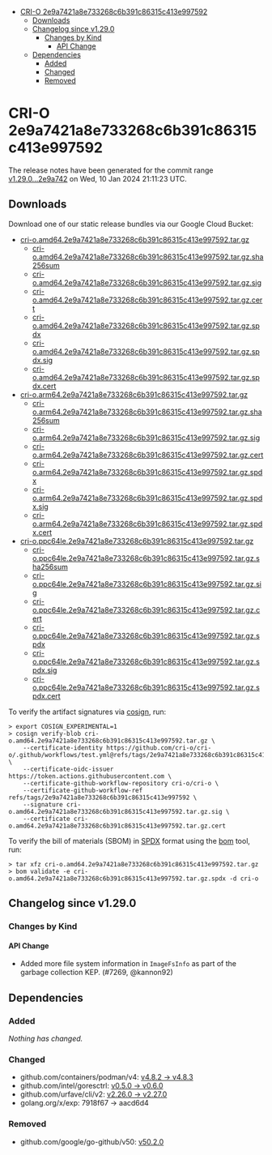 - [CRI-O 2e9a7421a8e733268c6b391c86315c413e997592](#cri-o-2e9a7421a8e733268c6b391c86315c413e997592)
  - [Downloads](#downloads)
  - [Changelog since v1.29.0](#changelog-since-v1290)
    - [Changes by Kind](#changes-by-kind)
      - [API Change](#api-change)
  - [Dependencies](#dependencies)
    - [Added](#added)
    - [Changed](#changed)
    - [Removed](#removed)

# CRI-O 2e9a7421a8e733268c6b391c86315c413e997592

The release notes have been generated for the commit range
[v1.29.0...2e9a742](https://github.com/cri-o/cri-o/compare/v1.29.0...2e9a7421a8e733268c6b391c86315c413e997592) on Wed, 10 Jan 2024 21:11:23 UTC.

## Downloads

Download one of our static release bundles via our Google Cloud Bucket:

- [cri-o.amd64.2e9a7421a8e733268c6b391c86315c413e997592.tar.gz](https://storage.googleapis.com/cri-o/artifacts/cri-o.amd64.2e9a7421a8e733268c6b391c86315c413e997592.tar.gz)
  - [cri-o.amd64.2e9a7421a8e733268c6b391c86315c413e997592.tar.gz.sha256sum](https://storage.googleapis.com/cri-o/artifacts/cri-o.amd64.2e9a7421a8e733268c6b391c86315c413e997592.tar.gz.sha256sum)
  - [cri-o.amd64.2e9a7421a8e733268c6b391c86315c413e997592.tar.gz.sig](https://storage.googleapis.com/cri-o/artifacts/cri-o.amd64.2e9a7421a8e733268c6b391c86315c413e997592.tar.gz.sig)
  - [cri-o.amd64.2e9a7421a8e733268c6b391c86315c413e997592.tar.gz.cert](https://storage.googleapis.com/cri-o/artifacts/cri-o.amd64.2e9a7421a8e733268c6b391c86315c413e997592.tar.gz.cert)
  - [cri-o.amd64.2e9a7421a8e733268c6b391c86315c413e997592.tar.gz.spdx](https://storage.googleapis.com/cri-o/artifacts/cri-o.amd64.2e9a7421a8e733268c6b391c86315c413e997592.tar.gz.spdx)
  - [cri-o.amd64.2e9a7421a8e733268c6b391c86315c413e997592.tar.gz.spdx.sig](https://storage.googleapis.com/cri-o/artifacts/cri-o.amd64.2e9a7421a8e733268c6b391c86315c413e997592.tar.gz.spdx.sig)
  - [cri-o.amd64.2e9a7421a8e733268c6b391c86315c413e997592.tar.gz.spdx.cert](https://storage.googleapis.com/cri-o/artifacts/cri-o.amd64.2e9a7421a8e733268c6b391c86315c413e997592.tar.gz.spdx.cert)
- [cri-o.arm64.2e9a7421a8e733268c6b391c86315c413e997592.tar.gz](https://storage.googleapis.com/cri-o/artifacts/cri-o.arm64.2e9a7421a8e733268c6b391c86315c413e997592.tar.gz)
  - [cri-o.arm64.2e9a7421a8e733268c6b391c86315c413e997592.tar.gz.sha256sum](https://storage.googleapis.com/cri-o/artifacts/cri-o.arm64.2e9a7421a8e733268c6b391c86315c413e997592.tar.gz.sha256sum)
  - [cri-o.arm64.2e9a7421a8e733268c6b391c86315c413e997592.tar.gz.sig](https://storage.googleapis.com/cri-o/artifacts/cri-o.arm64.2e9a7421a8e733268c6b391c86315c413e997592.tar.gz.sig)
  - [cri-o.arm64.2e9a7421a8e733268c6b391c86315c413e997592.tar.gz.cert](https://storage.googleapis.com/cri-o/artifacts/cri-o.arm64.2e9a7421a8e733268c6b391c86315c413e997592.tar.gz.cert)
  - [cri-o.arm64.2e9a7421a8e733268c6b391c86315c413e997592.tar.gz.spdx](https://storage.googleapis.com/cri-o/artifacts/cri-o.arm64.2e9a7421a8e733268c6b391c86315c413e997592.tar.gz.spdx)
  - [cri-o.arm64.2e9a7421a8e733268c6b391c86315c413e997592.tar.gz.spdx.sig](https://storage.googleapis.com/cri-o/artifacts/cri-o.arm64.2e9a7421a8e733268c6b391c86315c413e997592.tar.gz.spdx.sig)
  - [cri-o.arm64.2e9a7421a8e733268c6b391c86315c413e997592.tar.gz.spdx.cert](https://storage.googleapis.com/cri-o/artifacts/cri-o.arm64.2e9a7421a8e733268c6b391c86315c413e997592.tar.gz.spdx.cert)
- [cri-o.ppc64le.2e9a7421a8e733268c6b391c86315c413e997592.tar.gz](https://storage.googleapis.com/cri-o/artifacts/cri-o.ppc64le.2e9a7421a8e733268c6b391c86315c413e997592.tar.gz)
  - [cri-o.ppc64le.2e9a7421a8e733268c6b391c86315c413e997592.tar.gz.sha256sum](https://storage.googleapis.com/cri-o/artifacts/cri-o.ppc64le.2e9a7421a8e733268c6b391c86315c413e997592.tar.gz.sha256sum)
  - [cri-o.ppc64le.2e9a7421a8e733268c6b391c86315c413e997592.tar.gz.sig](https://storage.googleapis.com/cri-o/artifacts/cri-o.ppc64le.2e9a7421a8e733268c6b391c86315c413e997592.tar.gz.sig)
  - [cri-o.ppc64le.2e9a7421a8e733268c6b391c86315c413e997592.tar.gz.cert](https://storage.googleapis.com/cri-o/artifacts/cri-o.ppc64le.2e9a7421a8e733268c6b391c86315c413e997592.tar.gz.cert)
  - [cri-o.ppc64le.2e9a7421a8e733268c6b391c86315c413e997592.tar.gz.spdx](https://storage.googleapis.com/cri-o/artifacts/cri-o.ppc64le.2e9a7421a8e733268c6b391c86315c413e997592.tar.gz.spdx)
  - [cri-o.ppc64le.2e9a7421a8e733268c6b391c86315c413e997592.tar.gz.spdx.sig](https://storage.googleapis.com/cri-o/artifacts/cri-o.ppc64le.2e9a7421a8e733268c6b391c86315c413e997592.tar.gz.spdx.sig)
  - [cri-o.ppc64le.2e9a7421a8e733268c6b391c86315c413e997592.tar.gz.spdx.cert](https://storage.googleapis.com/cri-o/artifacts/cri-o.ppc64le.2e9a7421a8e733268c6b391c86315c413e997592.tar.gz.spdx.cert)

To verify the artifact signatures via [cosign](https://github.com/sigstore/cosign), run:

```console
> export COSIGN_EXPERIMENTAL=1
> cosign verify-blob cri-o.amd64.2e9a7421a8e733268c6b391c86315c413e997592.tar.gz \
    --certificate-identity https://github.com/cri-o/cri-o/.github/workflows/test.yml@refs/tags/2e9a7421a8e733268c6b391c86315c413e997592 \
    --certificate-oidc-issuer https://token.actions.githubusercontent.com \
    --certificate-github-workflow-repository cri-o/cri-o \
    --certificate-github-workflow-ref refs/tags/2e9a7421a8e733268c6b391c86315c413e997592 \
    --signature cri-o.amd64.2e9a7421a8e733268c6b391c86315c413e997592.tar.gz.sig \
    --certificate cri-o.amd64.2e9a7421a8e733268c6b391c86315c413e997592.tar.gz.cert
```

To verify the bill of materials (SBOM) in [SPDX](https://spdx.org) format using the [bom](https://sigs.k8s.io/bom) tool, run:

```console
> tar xfz cri-o.amd64.2e9a7421a8e733268c6b391c86315c413e997592.tar.gz
> bom validate -e cri-o.amd64.2e9a7421a8e733268c6b391c86315c413e997592.tar.gz.spdx -d cri-o
```

## Changelog since v1.29.0

### Changes by Kind

#### API Change
 - Added more file system information in `ImageFsInfo` as part of the garbage collection KEP. (#7269, @kannon92)

## Dependencies

### Added
_Nothing has changed._

### Changed
- github.com/containers/podman/v4: [v4.8.2 → v4.8.3](https://github.com/containers/podman/v4/compare/v4.8.2...v4.8.3)
- github.com/intel/goresctrl: [v0.5.0 → v0.6.0](https://github.com/intel/goresctrl/compare/v0.5.0...v0.6.0)
- github.com/urfave/cli/v2: [v2.26.0 → v2.27.0](https://github.com/urfave/cli/v2/compare/v2.26.0...v2.27.0)
- golang.org/x/exp: 7918f67 → aacd6d4

### Removed
- github.com/google/go-github/v50: [v50.2.0](https://github.com/google/go-github/v50/tree/v50.2.0)

